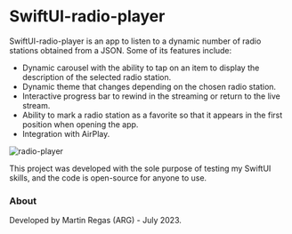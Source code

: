 # SwiftUI-radio-player

SwiftUI-radio-player is an app to listen to a dynamic number of radio stations obtained from a JSON. Some of its features include:

- Dynamic carousel with the ability to tap on an item to display the description of the selected radio station.
- Dynamic theme that changes depending on the chosen radio station.
- Interactive progress bar to rewind in the streaming or return to the live stream.
- Ability to mark a radio station as a favorite so that it appears in the first position when opening the app.
- Integration with AirPlay.

![radio-player](https://github.com/martinregas/SwiftUI-radio-player/assets/4209811/8fa2821e-1182-47a9-9ecd-d32084e54478)

This project was developed with the sole purpose of testing my SwiftUI skills, and the code is open-source for anyone to use.

### About
Developed by Martin Regas (ARG) - July 2023.
